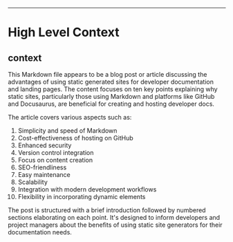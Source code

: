 

  ---
# High Level Context
## context
This Markdown file appears to be a blog post or article discussing the advantages of using static generated sites for developer documentation and landing pages. The content focuses on ten key points explaining why static sites, particularly those using Markdown and platforms like GitHub and Docusaurus, are beneficial for creating and hosting developer docs.

The article covers various aspects such as:
1. Simplicity and speed of Markdown
2. Cost-effectiveness of hosting on GitHub
3. Enhanced security
4. Version control integration
5. Focus on content creation
6. SEO-friendliness
7. Easy maintenance
8. Scalability
9. Integration with modern development workflows
10. Flexibility in incorporating dynamic elements

The post is structured with a brief introduction followed by numbered sections elaborating on each point. It's designed to inform developers and project managers about the benefits of using static site generators for their documentation needs.

  